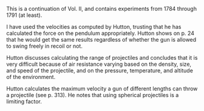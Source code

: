 This is a continuation of Vol. II, and contains experiments from 1784 through 1791 (at least).

I have used the velocities as computed by Hutton, trusting that he has calculated the force on the pendulum appropriately.  Hutton shows on p. 24 that he would get the same results regardless of whether the gun is allowed to swing freely in recoil or not.

Hutton discusses calculating the range of projectiles and concludes that it is very difficult because of air resistance varying based on the density, size, and speed of the projectile, and on the pressure, temperature, and altitude of the environment.

Hutton calculates the maximum velocity a gun of different lengths can throw a projectile (see p. 313).  He notes that using spherical projectiles is a limiting factor.

